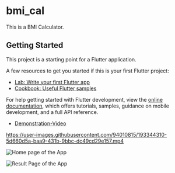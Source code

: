 # bmi_cal

This is a BMI Calculator.

## Getting Started

This project is a starting point for a Flutter application.

A few resources to get you started if this is your first Flutter project:

- [Lab: Write your first Flutter app](https://docs.flutter.dev/get-started/codelab)
- [Cookbook: Useful Flutter samples](https://docs.flutter.dev/cookbook)

For help getting started with Flutter development, view the
[online documentation](https://docs.flutter.dev/), which offers tutorials,
samples, guidance on mobile development, and a full API reference.


- [Demonstration-Video](C:/22-02-09-12-24-10.mp4)



https://user-images.githubusercontent.com/94010815/193344310-5d660d5a-baa9-431b-9bbc-dc49cd29e157.mp4




![Home page of the App](https://user-images.githubusercontent.com/94010815/193342529-8e95235a-8f6d-4f39-9d3b-3d1c651016fb.jpg)


![Result Page of the App](https://user-images.githubusercontent.com/94010815/193342522-10116531-760b-4a61-b2cc-c02b56929054.jpg)
